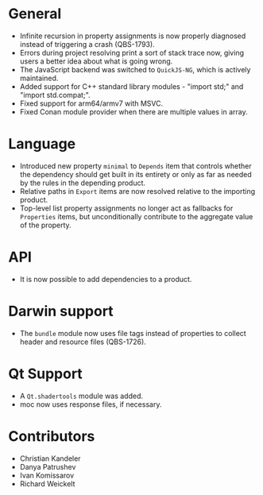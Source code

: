 # General
* Infinite recursion in property assignments is now properly diagnosed instead of
  triggering a crash (QBS-1793).
* Errors during project resolving print a sort of stack trace now, giving users
  a better idea about what is going wrong.
* The JavaScript backend was switched to `QuickJS-NG`, which is actively maintained.
* Added support for C++ standard library modules - "import std;" and "import std.compat;".
* Fixed support for arm64/armv7 with MSVC.
* Fixed Conan module provider when there are multiple values in array.

# Language
* Introduced new property `minimal` to `Depends` item that controls whether the
  dependency should get built in its entirety or only as far as needed by
  the rules in the depending product.
* Relative paths in `Export` items are now resolved relative to the importing product.
* Top-level list property assignments no longer act as fallbacks for `Properties` items, but
  unconditionally contribute to the aggregate value of the property.

# API
* It is now possible to add dependencies to a product.

# Darwin support
* The `bundle` module now uses file tags instead of properties to collect header
  and resource files (QBS-1726).

# Qt Support
* A `Qt.shadertools` module was added.
* moc now uses response files, if necessary.

# Contributors
* Christian Kandeler
* Danya Patrushev
* Ivan Komissarov
* Richard Weickelt
